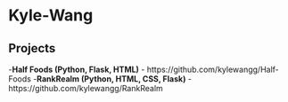 <h1> Kyle-Wang </h1>

<h2> Projects </h2>
  -<b>Half Foods (Python, Flask, HTML)</b>
      - https://github.com/kylewangg/Half-Foods
  -<b>RankRealm (Python, HTML, CSS, Flask)</b>
      - https://github.com/kylewangg/RankRealm
  
